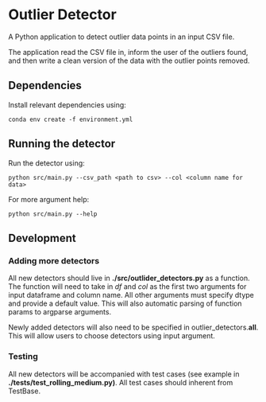# Outlier Detector

A Python application to detect outlier data points in an input CSV file.

The application read the CSV file in, inform the user of the outliers found, and then write a clean version of the data with the outlier points removed. 

## Dependencies
Install relevant dependencies using: 
```
conda env create -f environment.yml
```

## Running the detector
Run the detector using: 
```
python src/main.py --csv_path <path to csv> --col <column name for data>
```

For more argument help: 
```
python src/main.py --help 
```

## Development
### Adding more detectors
All new detectors should live in **./src/outlider_detectors.py** as a function. The function will need to take in *df* and *col* as the first two arguments for input dataframe and column name. All other arguments must specify dtype and provide a default value. This will also automatic parsing of function params to argparse arguments. 

Newly added detectors will also need to be specified in outlier_detectors.__all__. This will allow users to choose detectors using input argument.  

### Testing
All new detectors will be accompanied with test cases (see example in **./tests/test_rolling_medium.py)**. All test cases should inherent from TestBase.

